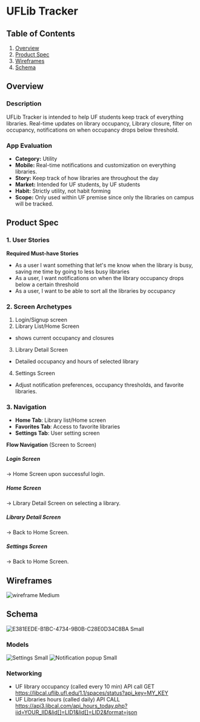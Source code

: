 # UFLib Tracker

## Table of Contents

1. [Overview](#Overview)
2. [Product Spec](#Product-Spec)
3. [Wireframes](#Wireframes)
4. [Schema](#Schema)

## Overview

### Description

UFLib Tracker is intended to help UF students keep track of everything libraries. Real-time updates on library occupancy, Library closure, filter on occupancy, notifications on when occupancy drops below threshold.

### App Evaluation

- **Category:** Utility
- **Mobile:** Real-time notifications and customization on everything libraries.
- **Story:** Keep track of how libraries are throughout the day
- **Market:** Intended for UF students, by UF students
- **Habit:** Strictly utility, not habit forming
- **Scope:** Only used within UF premise since only the libraries on campus will be tracked.

## Product Spec

### 1. User Stories

**Required Must-have Stories**

- As a user I want something that let's me know when the library is busy, saving me time by going to less busy libraries
- As a user, I want notifications on when the library occupancy drops below a certain threshold
- As a user, I want to be able to sort all the libraries by occupancy
### 2. Screen Archetypes

1. Login/Signup screen
2. Library List/Home Screen
* shows current occupancy and closures
3. Library Detail Screen
* Detailed occupancy and hours of selected library
4. Settings Screen
* Adjust notification preferences, occupancy thresholds, and favorite libraries.

### 3. Navigation

* **Home Tab**: Library list/Home screen
* **Favorites Tab**: Access to favorite libraries
* **Settings Tab**: User setting screen

**Flow Navigation** (Screen to Screen)

##### Login Screen

→ Home Screen upon successful login.

##### Home Screen

→ Library Detail Screen on selecting a library.

##### Library Detail Screen

→ Back to Home Screen.

##### Settings Screen

→ Back to Home Screen.

## Wireframes ##
![wireframe Medium](https://github.com/user-attachments/assets/dd8c7478-0252-48fe-b401-97675e073174)

## Schema
![E381EEDE-B1BC-4734-9B0B-C28E0D34C8BA Small](https://github.com/user-attachments/assets/c51b4002-1cf3-4c99-8d53-85a3147a859c)



### Models
![Settings Small](https://github.com/user-attachments/assets/018baba8-be52-4f20-a6c3-5c7a6ab29a00)
![Notification popup Small](https://github.com/user-attachments/assets/3d091bc2-a38e-4507-aaf2-639800393df6)

### Networking

- UF library occupancy (called every 10 min) API call 
GET https://libcal.uflib.ufl.edu/1.1/spaces/status?api_key=MY_KEY  
- UF Libraries hours (called daily) API CALL
https://api3.libcal.com/api_hours_today.php?iid=YOUR_IID&lid[]=LID1&lid[]=LID2&format=json

